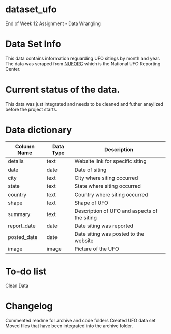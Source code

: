 # dataset_ufo
 End of Week 12 Assignment - Data Wrangling

# Data Set Info 
This data contains information reguarding UFO sitings by month and year. The data was scraped from [NUFORC](https://nuforc.org/ndx/?id=event) which is the National UFO Reporting Center.  

# Current status of the data.
This data was just integrated and needs to be cleaned and futher anaylized before the project starts. 

# Data dictionary 
|Column Name| Data Type| Description|
|----|----|---|
|details| text| Website link for specific siting|
|date|date| Date of siting|
|city|text| City where siting occurred|
|state| text| State where siting occurred|
|country|text| Country where siting occurred|
|shape| text| Shape of UFO
|summary| text| Description of UFO and aspects of the siting|
|report_date| date| Date siting was reported|
|posted_date| date| Date siting was posted to the website|
|image|image| Picture of the UFO|

# To-do list 
Clean Data
# Changelog 
Commented readme for archive and code folders
Created UFO data set
Moved files that have been integrated into the archive folder. 


